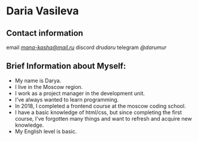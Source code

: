 # Daria Vasileva
## Contact information
email *mana-kasha@mail.ru*
discord *drudaru*
telegram *@darumur*
## Brief Information about Myself:
* My name is Darya.
* I live in the Moscow region.
* I work as a project manager in the development unit.
* I've always wanted to learn programming.
* In 2018, I completed a frontend course at the moscow coding school.
* I have a basic knowledge of html/css, but since completing the first course, I've forgotten many things and want to refresh and acquire new knowledge.
* My English level is basic.


